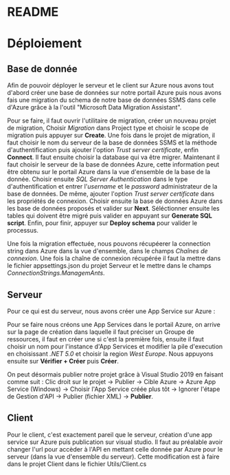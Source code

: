 # README

# Déploiement

## Base de donnée
Afin de pouvoir déployer le serveur et le client sur Azure nous avons tout d'abord créer une base de données sur notre portail Azure puis nous avons fais une migration du schema de notre base de données SSMS dans celle d'Azure grâce à la l'outil "Microsoft Data Migration Assistant".

Pour se faire, il faut ouvrir l'utilitaire de migration, créer un nouveau projet de migration, Choisir _Migration_ dans Project type et choisir le scope de migration puis appuyer sur __Create__. Une fois dans le projet de migration, il faut choisir le nom du serveur de la base de données SSMS et la méthode d'authentification puis ajouter l'option _Trust server certificate_, enfin __Connect__. Il faut ensuite choisir la database qui va être migrer.
Maintenant il faut choisir le serveur de la base de données Azure, cette information peut être obtenu sur le portail Azure dans la vue d'ensemble de la base de la donnée. Choisir ensuite _SQL Server Authentication_ dans le type d'authentification et entrer l'_username_ et le _password_ administrateur de la base de données. De même, ajouter l'option _Trust server certificate_ dans les propriétés de connexion. Choisir ensuite la base de données Azure dans les base de données proposés et valider sur __Next__. Séléctionner ensuite les tables qui doivent être migré puis valider en appuyant sur __Generate SQL script__. Enfin, pour finir, appuyer sur __Deploy schema__ pour valider le processus.

Une fois la migration effectuée, nous pouvons récupéerer la connection string dans Azure dans la vue d'ensemble, dans le champs _Chaînes de connexion_. Une fois la chaîne de connexion récupérée il faut la mettre dans le fichier appsettings.json du projet Serveur et le mettre dans le champs _ConnectionStrings.ManagemAnts_.

## Serveur
Pour ce qui est du serveur, nous avons créer une App Service sur Azure : 

Pour se faire nous créons une App Services dans le portail Azure, on arrive sur la page de création dans laquelle il faut préciser un Groupe de ressources, il faut en créer une si c'est la première fois, ensuite il faut choisir un nom pour l'instance d'App Services et modifier la pile d'execution en choisissant _.NET 5.0_ et choisir la region _West Europe_. Nous appuyons ensuite sur __Vérifier + Créer__ puis __Créer__.

On peut désormais publier notre projet grâce à Visual Studio 2019 en faisant comme suit :
Clic droit sur le projet -> Publier -> Cible Azure -> Azure App Service (Windows) -> Choisir l'App Service créée plus tôt -> Ignorer l'étape de Gestion d'API -> Publier (fichier XML)  -> __Publier__.

## Client
Pour le client, c'est exactement pareil que le serveur, création d'une app service sur Azure puis publication sur visual studio. Il faut au préalable avoir changer l'url pour accèder à l'API en mettant celle donnée par Azure pour le serveur (dans la vue d'ensemble du serveur). Cette modification est à faire dans le projet Client dans le fichier Utils/Client.cs